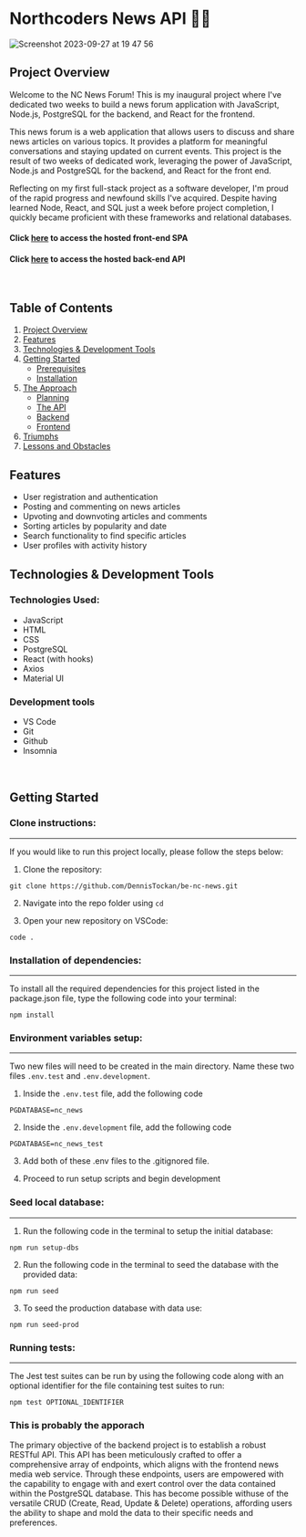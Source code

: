 # Northcoders News API 👨‍💻

![Screenshot 2023-09-27 at 19 47 56](https://github.com/DennisTockan/be-nc-news/assets/130880613/1182f6bd-0bc6-47eb-ad54-88f6ae832ceb)

## Project Overview

Welcome to the NC News Forum! This is my inaugural project where I've dedicated two weeks to build a news forum application with JavaScript, Node.js, PostgreSQL for the backend, and React for the frontend. 

This news forum is a web application that allows users to discuss and share news articles on various topics. It provides a platform for meaningful conversations and staying updated on current events. This project is the result of two weeks of dedicated work, leveraging the power of JavaScript, Node.js and PostgreSQL for the backend, and React for the front end.

Reflecting on my first full-stack project as a software developer, I'm proud of the rapid progress and newfound skills I've acquired. Despite having learned Node, React, and SQL just a week before project completion, I quickly became proficient with these frameworks and relational databases.

#### Click [here]() to access the hosted front-end SPA

#### Click [here](https://nc-news-gmb6.onrender.com/api) to access the hosted back-end API

<br>

## Table of Contents

1. [Project Overview](#Project-Overview)
2. [Features](#Features)
3. [Technologies & Development Tools](#Technologies-&-Development-Tools)
4. [Getting Started](#Getting-Started)
   - [Prerequisites](#Prerequisites)
   - [Installation](#Installation)
5. [The Approach](#The-Approach)
   - [Planning](#Planning)
   - [The API](#The-API)
   - [Backend](#Backend)
   - [Frontend](#Frontend)
6. [Triumphs](#Triumphs)
7. [Lessons and Obstacles](#Lessons-and-Obstacles)

## Features

- User registration and authentication
- Posting and commenting on news articles
- Upvoting and downvoting articles and comments
- Sorting articles by popularity and date
- Search functionality to find specific articles
- User profiles with activity history


## Technologies & Development Tools
### Technologies Used:
- JavaScript
- HTML
- CSS
- PostgreSQL
- React (with hooks)
- Axios
- Material UI

### Development tools
- VS Code
- Git
- Github
- Insomnia  
<br>


## Getting Started
### Clone instructions:
---
If you would like to run this project locally, please follow the steps below:

1. Clone the repository:
```
git clone https://github.com/DennisTockan/be-nc-news.git
```

2. Navigate into the repo folder using `cd`

3. Open your new repository on VSCode: 
```
code .
```

### Installation of dependencies:
---

To install all the required dependencies for this project listed in the package.json file, type the following code into your terminal: 
```
npm install
```

### Environment variables setup:
---
Two new files will need to be created in the main directory. Name these two files `.env.test` and  `.env.development`.

1. Inside the `.env.test` file, add the following code 
```
PGDATABASE=nc_news
```

2. Inside the `.env.development` file, add the following code 
```
PGDATABASE=nc_news_test
```

3. Add both of these .env files to the .gitignored file.

4. Proceed to run setup scripts and begin development


### Seed local database:
---
1. Run the following code in the terminal to setup the initial database: 
```
npm run setup-dbs
```
2. Run the following code in the terminal to seed the database with the provided data:
```
npm run seed
```

3. To seed the production database with data use:
```
npm run seed-prod
```

### Running tests:
---
The Jest test suites can be run by using the following code along with an optional identifier for the file containing test suites to run:
```
npm test OPTIONAL_IDENTIFIER
```






### This is probably the apporach

The primary objective of the backend project is to establish a robust RESTful API. This API has been meticulously crafted to offer a comprehensive array of endpoints, which aligns with the frontend news media web service. Through these endpoints, users are empowered with the capability to engage with and exert control over the data contained within the PostgreSQL database. This has become possible withuse of the versatile CRUD (Create, Read, Update & Delete) operations, affording users the ability to shape and mold the data to their specific needs and preferences.
